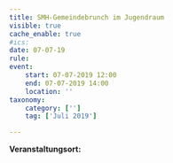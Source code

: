 ```yaml
---
title: SMH-Gemeindebrunch im Jugendraum
visible: true
cache_enable: true
#ics: 
date: 07-07-19
rule: 
event:
	start: 07-07-2019 12:00
	end: 07-07-2019 14:00
	location: ''
taxonomy:
	category: ['']
	tag: ['Juli 2019']

---
```




**Veranstaltungsort:** 

